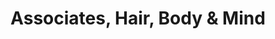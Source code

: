 ---
title: "Associates, Hair, Body & Mind"
url: /durham/associates-hair-body-und-mind/
shop: Friseur
---
